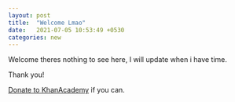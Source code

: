 ```yaml
---
layout: post
title:  "Welcome Lmao"
date:   2021-07-05 10:53:49 +0530
categories: new
---
```

Welcome theres nothing to see here, I will update when i have time.

Thank you!

[Donate to KhanAcademy][ka-donate] if you can.

[ka-donate]: https://www.khanacademy.org/donate
